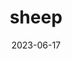 ---
title: "sheep"
type: mammal
date: 2023-06-17
hashtag: sheep
tags:
  - Mammal
  - Animal
type-of:
  - Mammal
---